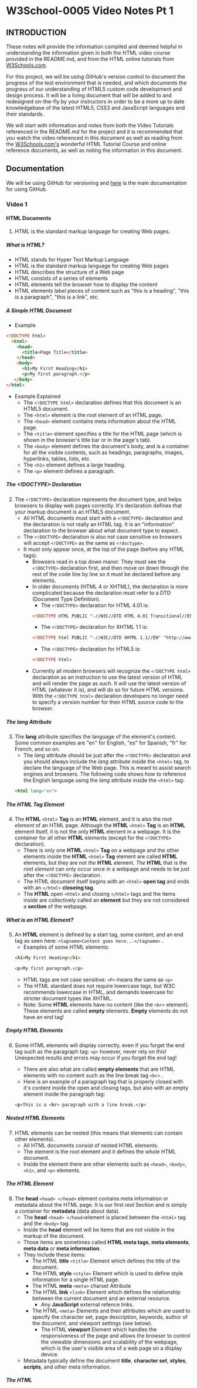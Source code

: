 # W3School-0005 Video Notes Pt 1


## INTRODUCTION

These notes will provide the information compiled and deemed helpful in understanding the information given in both the HTML video course provided in the README.md, and from the HTML online tutorials from [W3Schools.com](https://www.w3schools.com/).

For this project, we will be using GitHub's version control to document the progress of the test environment that is needed, and which documents the progress of our understanding of HTML5 custom code development and design process. It will be a living document that will be added to and redesigned on-the-fly by your instructors in order to be a more up to date knowledgebase of the latest HTML5, CSS3 and JavaScript languages and their standards.

We will start with information and notes from both the Video Tutorials referenced in the README.md for the project and it is recommended that you watch the video referenced in this document as well as reading from the [W3Schools.com's](https://www.w3schools.com/) wonderful HTML Tutorial Course and online reference documents, as well as noting the information in this document.

## Documentation

We will be using GitHub for versioning and [here](https://docs.github.com/en) is the main documentation for using GitHub.


### Video 1


#### HTML Documents

1. HTML is the standard markup language for creating Web pages.


##### What is HTML?

 * HTML stands for Hyper Text Markup Language
 * HTML is the standard markup language for creating Web pages
 * HTML describes the structure of a Web page
 * HTML consists of a series of elements
 * HTML elements tell the browser how to display the content
 * HTML elements label pieces of content such as "this is a heading", "this is a paragraph", "this is a link", etc.


##### A Simple HTML Document

* Example

```html
<!DOCTYPE html>
  <html>
    <head>
      <title>Page Title</title>
    </head>
    <body>
      <h1>My First Heading</h1>
      <p>My first paragraph.</p>
   </body>
</html>
```

* Example Explained
	* The `<!DOCTYPE html>` declaration defines that this document is an HTML5 document.
	* The `<html>` element is the root element of an HTML page.
	* The `<head>` element contains meta information about the HTML page.
	* The `<title>` element specifies a title for the HTML page (which is shown in the browser's title bar or in the page's tab).
	* The `<body>` element defines the document's body, and is a container for all the visible contents, such as headings, paragraphs, images, hyperlinks, tables, lists, etc.
	* The `<h1>` element defines a large heading.
	* The `<p>` element defines a paragraph.


##### The <!DOCTYPE> Declaration

2. The `<!DOCTYPE>` declaration represents the document type, and helps browsers to display web pages correctly. It's declaration defines that your markup document is an HTML5 document.
	* All HTML documents must start with a `<!DOCTYPE>` declaration and the declaration is not really an HTML tag. It is an "information" declaration to the browser about what document type to expect.
	* The `<!DOCTYPE>` declaration is also not case sensitive so browsers will accept `<!DOCTYPE>` as the same as `<!doctype>`.
	* It must only appear once, at the top of the page (before any HTML tags).
		* Browsers read in a top down manor. They must see the `<!DOCTYPE>` declaration first, and then move on down through the rest of the code line by line so it must be declared before any elements.
		* In older documents (HTML 4 or XHTML), the declaration is more complicated because the declaration must refer to a DTD (Document Type Definition).
			* The `<!DOCTYPE>` declaration for HTML 4.01 is:
			```html
			<!DOCTYPE HTML PUBLIC "-//W3C//DTD HTML 4.01 Transitional//EN" "http://www.w3.org/TR/html4/loose.dtd">
			```
			* The `<!DOCTYPE>` declaration for XHTML 1.1 is:
			```html
			<!DOCTYPE html PUBLIC "-//W3C//DTD XHTML 1.1//EN" "http://www.w3.org/TR/xhtml11/DTD/xhtml11.dtd">
			```
			* The `<!DOCTYPE>` declaration for HTML5 is:
			```html
			<!DOCTYPE html>
			```
		* Currently all modern browsers will recognize the `<!DOCTYPE html>` declaration as an instruction to use the latest version of HTML and will render the page as such. It will use the latest version of HTML (whatever it is), and will do so for future HTML versions. With the `<!DOCTYPE html>` declaration developers no longer need to specify a version number for their HTML source code to the browser.


##### The lang Attribute

3. The **lang** attribute specifies the language of the element's content. Some common examples are "en" for English, "es" for Spanish, "fr" for French, and so on.
	* The *lang* attribute should be just after the `<!DOCTYPE>` declaration and you should always include the *lang* attribute inside the `<html>` tag, to declare the language of the Web page. This is meant to assist search engines and browsers. The following code shows how to reference the English language using the *lang* attribute inside the `<html>` tag:
	```html
	<html lang="en">
	```


##### The HTML <html> Tag Element

4. The  **HTML** `<html>` **Tag** is an **HTML** element, and it is also the *root element* of an HTML page. Although the **HTML** `<html>` **Tag** is an **HTML** element itself, it is not the only **HTML** element in a webpage. It is the container for all other **HTML** elements (except for the `<!DOCTYPE>` declaration).
	* There is only one **HTML** `<html>` **Tag** on a webpage and the other elements inside the **HTML** `<html>` **Tag** element are called **HTML** elements, but they are not *the* **HTML** element. *The* **HTML** that is the *root element* can only occur once in a webpage and needs to be just after the `<!DOCTYPE>` declaration.
	* The HTML document itself begins with an `<html>` **open tag** and ends with an `</html>` **closeing tag**.
	* The **HTML** open `<html>` and closing `</html>` tags and the items inside are collectively called an **element** but they are not considered a **section** of the webpage.


##### What is an HTML Element?

5. An **HTML** element is defined by a start tag, some content, and an end tag as seen here: `<tagname>Content goes here...</tagname>` .
	* Examples of some HTML elements:
	```html
	<h1>My First Heading</h1>
	```
	```html
	<p>My first paragraph.</p>
	```
	* HTML tags are not case sensitive: `<P>` means the same as `<p>`
	* The HTML standard does not require lowercase tags, but W3C recommends lowercase in HTML, and demands lowercase for stricter document types like XHTML.
	* Note: Some **HTML** elements have no content (like the `<br>` element). These elements are called **empty** elements. **Empty** elements do not have an end tag!


##### Empty HTML Elements

6. Some HTML elements will display correctly, even if you forget the end tag such as the paragraph tag: `<p>`  however, never rely on this! Unexpected results and errors may occur if you forget the end tag!
	* There are also what are called **empty elements** that are HTML elements with no content such as the line break tag `<br>` .
	* Here is an example of a paragraph tag that is properly closed with it's content inside the open and closing tags, but also with an empty element inside the paragraph tag:

	```html
	<p>This is a <br> paragraph with a line break.</p>
	```

##### Nested HTML Elements

7. HTML elements can be nested (this means that elements can contain other elements).
	* All HTML documents consist of nested HTML elements.
	* The <html> element is the root element and it defines the whole HTML document.
	* Inside the <html> element there are other elements such as `<head>`, `<body>`, `<h1>`, and `<p>` elements.


##### The HTML <head> Element

8. The **head** `<head> </head>` element contains meta information or metadata about the HTML page. It is our first *real* Section and is simply a container for **metadata** (data about data).
	* The **head** `<head> </head>`element is placed between the `<html>` tag and the `<body>` tag.
	* Inside the **head** element will be items that are not visible in the markup of the document.
	* Those items are sometimes called  **HTML meta tags**, **meta elements**, **meta data** or **meta information**.
	* They include these items:
	 	* The HTML **title** `<title>` Element which defines the title of the document.
		* The HTML **style** `<style>` Element which is used to define style information for a single HTML page.
		* The HTML **meta** `<meta>` charset Attribute
		* The HTML **link** `<link>` Element which defines the relationship between the current document and an external resource.
			* Any **JavaScript** external refence links.
		* The HTML `<meta>` Elements and their attributes which are used to specify the character set, page description, keywords, author of the document, and viewport settings (see below).
			* The HTML **viewport** Element which handles the responsiveness of the page and allows the browser to control the viewable dimensions and scalability of the webpage, which is the user's visible area of a web page on a display device.
	* Metadata typically define the document **title**, **character set**, **styles**, **scripts**, and other meta information.


##### The HTML <title> Element

9. The `<title>` element defines the title of the document. The title must be text-only, and it is shown in the browser's title bar or in the page's tab.
	* The `<title>` element is required in HTML documents!
	* The contents of a page title is very important for search engine optimization (SEO)! The page title is used by search engine algorithms to decide the order when listing pages in search results.
	* The `<title>` element:
		* defines a title in the browser toolbar
		* provides a title for the page when it is added to favorites
		* displays a title for the page in search engine-results
	* So, try to make the title as accurate and meaningful as possible!


##### The HTML <style> Element

10. The `<style>` element is used to define style information for a single HTML page.
	* Here is an example of some css styling that is defined for the entire web page, located in the HTML `<style>` element, inside the `<head>` element that is not considered to be **inline** styling for any specific section or single element in the page:
	```html
	<style>
		body {background-color: powderblue;}
		h1 {color: red;}
		p {color: blue;}
	</style>
	```
	* Another way to stylize the markup on your HTML page is to use **Inline Styles**, **Inline Styling**, **Inline CSS Styling**, or just called **Inline CSS**.
		* **Inline CSS Styling** is used to apply a unique style to a single HTML element.
		* An **inline CSS** uses the `style` attribute of an HTML element.
		* The following example sets the text color of the `<h1>` element to *blue*, and the text color of the `<p>` element to *red*:
		```html
		<h1 style="color:blue;">A Blue Heading</h1>
		<p style="color:red;">A red paragraph.</p>
		```
		* Here is another example of Inline CSS Styling:
		```html
		<p style="color:blue;font-size:46px;">
			I'm a big, blue, <strong>strong</strong> paragraph
		</p>
		```


##### The HTML <link> Element

11. The `<link>`element defines the relationship between the current document and an external resource.
	* The `<link>` tag is most often used to link to external style sheets:
	```html
	<link rel="stylesheet" href="style.css">
	```
	Then you would have to have a separate file with the filename `style.css` located in this case in the same folder as your ```index.html``` file (or your webpage that links to the stylesheet), that has the styling you wish to use in your webpage. It might look something like this:
	```html
	body {
		background-color: powderblue;
	}
	h1 {
		color: blue;
	}
	p {
		color: red;
	}
	```


##### The HTML <meta> Element

12. The `<meta>` element is typically used to specify the character set, page description, keywords, author of the document, and viewport settings.
	* The metadata will not be displayed on the page, but are used by browsers (how to display content or reload page), by search engines (keywords), and other web services.
	* Examples are
		* Define the character set used:
		```html
		<meta charset="UTF-8">
		```
		* Define keywords for search engines:
		```html
		<meta name="keywords" content="HTML, CSS, JavaScript">
		```
		* Define a description of your web page:
		```html
		<meta name="description" content="Free Web tutorials">
		```
		* Define the author of a page:
		```html
		<meta name="author" content="John Doe">
		```
		* Refresh document every 30 seconds:
		```html
		<meta http-equiv="refresh" content="30">
		```
		* Setting the viewport to make your website look good on all devices:
		```html
		<meta name="viewport" content="width=device-width, initial-scale=1.0">
		```


#### Conclusion
This concludes Part 1 of the Notes on HTML5 Coursework for the Video Course and information from W3Schools.com. Please move on to the next document [HTML-NOTES-PT-2.md](https://github.com/AdamRj-765/W3School-0005/blob/branch-210426T2301/COURSE_NOTES/HTML5-NOTES-PT-2.md).
